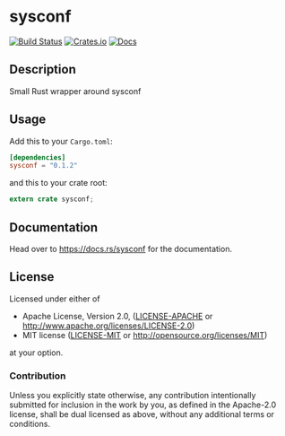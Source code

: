 # sysconf
[![Build Status](https://travis-ci.org/zerocostgoods/sysconf.rs.svg?branch=master)](https://travis-ci.org/gmjosack/sysconf.rs)
[![Crates.io](https://img.shields.io/crates/v/sysconf.svg)](https://crates.io/crates/sysconf)
[![Docs](https://docs.rs/sysconf/badge.svg)](https://docs.rs/sysconf)

## Description
Small Rust wrapper around sysconf

## Usage

Add this to your `Cargo.toml`:

```toml
[dependencies]
sysconf = "0.1.2"
```

and this to your crate root:

```rust
extern crate sysconf;
```

## Documentation

Head over to https://docs.rs/sysconf for the documentation.

## License

Licensed under either of

 * Apache License, Version 2.0, ([LICENSE-APACHE](LICENSE-APACHE) or http://www.apache.org/licenses/LICENSE-2.0)
 * MIT license ([LICENSE-MIT](LICENSE-MIT) or http://opensource.org/licenses/MIT)

at your option.

### Contribution

Unless you explicitly state otherwise, any contribution intentionally submitted
for inclusion in the work by you, as defined in the Apache-2.0 license, shall be dual licensed as above, without any
additional terms or conditions.
